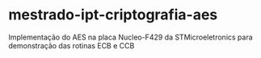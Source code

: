 # mestrado-ipt-criptografia-aes
Implementação do AES na placa Nucleo-F429 da STMicroeletronics para demonstração das rotinas ECB e CCB
